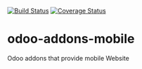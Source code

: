 [![Build Status](https://travis-ci.org/grap/odoo-addons-mobile.svg?branch=7.0)](https://travis-ci.org/grap/odoo-addons-mobile)
[![Coverage Status](https://coveralls.io/repos/github/grap/odoo-addons-mobile/badge.svg?branch=7.0)](https://coveralls.io/github/grap/odoo-addons-mobile?branch=7.0)


# odoo-addons-mobile
Odoo addons that provide mobile Website
